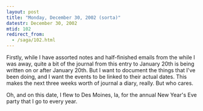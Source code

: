 ```yaml
---
layout: post
title: "Monday, December 30, 2002 (sorta)"
datestr: December 30, 2002
mtid: 102
redirect_from:
  - /saga/102.html
---
```


Firstly, while I have assorted notes and half-finished emails from the while
I was away, quite a bit of the journal from this entry to January 20th is being
written on or after January 20th. But I want to document the things that I've
been doing, and I want the events to be linked to their actual dates. This makes
the next three weeks worth of journal a diary, really. But who cares.

Oh, and on this date, I flew to Des Moines, Ia, for the annual New Year's Eve
party that I go to every year.

